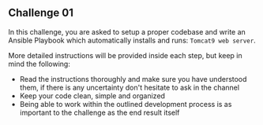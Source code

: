 ## Challenge 01
In this challenge, you are asked to setup a proper codebase and write an Ansible Playbook
which automatically installs and runs: `Tomcat9 web server`.

More detailed instructions will be provided inside each step, but keep in mind the following:

- Read the instructions thoroughly and make sure you have understood them, if there is any
  uncertainty don't hesitate to ask in the channel    
- Keep your code clean, simple and organized  
- Being able to work within the outlined development process is as important to the challenge
  as the end result itself  
